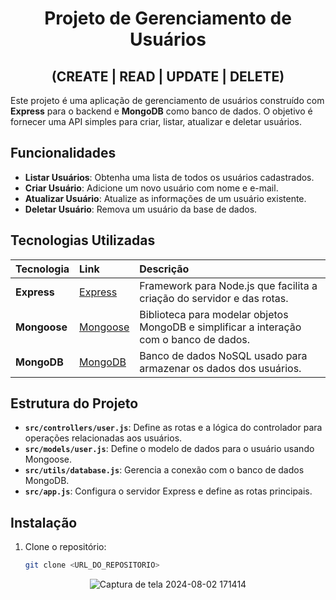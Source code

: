 <div align="center">

# Projeto de Gerenciamento de Usuários 
## (CREATE | READ | UPDATE | DELETE)

</div>

Este projeto é uma aplicação de gerenciamento de usuários construído com **Express** para o backend e **MongoDB** como banco de dados. O objetivo é fornecer uma API simples para criar, listar, atualizar e deletar usuários.

## Funcionalidades

- **Listar Usuários**: Obtenha uma lista de todos os usuários cadastrados.
- **Criar Usuário**: Adicione um novo usuário com nome e e-mail.
- **Atualizar Usuário**: Atualize as informações de um usuário existente.
- **Deletar Usuário**: Remova um usuário da base de dados.

## Tecnologias Utilizadas

| Tecnologia  | Link      | Descrição                           |
| :---------------- | :--------- | :---------------------------------- |
| **Express** | [Express](https://expressjs.com/pt-br/) | Framework para Node.js que facilita a criação do servidor e das rotas. |
| **Mongoose** | [Mongoose](https://mongoosejs.com/) | Biblioteca para modelar objetos MongoDB e simplificar a interação com o banco de dados. |
| **MongoDB** | [MongoDB](https://www.mongodb.com/)| Banco de dados NoSQL usado para armazenar os dados dos usuários. |

## Estrutura do Projeto

- **`src/controllers/user.js`**: Define as rotas e a lógica do controlador para operações relacionadas aos usuários.
- **`src/models/user.js`**: Define o modelo de dados para o usuário usando Mongoose.
- **`src/utils/database.js`**: Gerencia a conexão com o banco de dados MongoDB.
- **`src/app.js`**: Configura o servidor Express e define as rotas principais.

## Instalação

1. Clone o repositório:

   ```bash
   git clone <URL_DO_REPOSITORIO>
<div align="center">

![Captura de tela 2024-08-02 171414](https://github.com/user-attachments/assets/b5a7cb96-9741-4b3d-9864-e18e9f387568)

</div>
